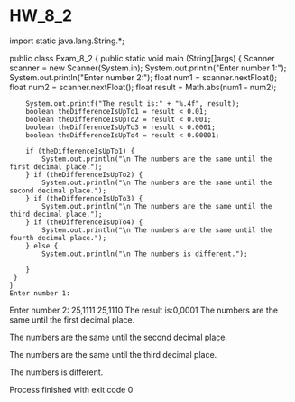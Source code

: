 # HW_8_2
import static java.lang.String.*;

public class Exam_8_2 {
    public static void main (String[]args) {
Scanner scanner = new Scanner(System.in);
System.out.println("Enter number 1:");
System.out.println("Enter number 2:");
       float num1 = scanner.nextFloat();
       float num2 = scanner.nextFloat();
       float result = Math.abs(num1 - num2);

        System.out.printf("The result is:" + "%.4f", result);
        boolean theDifferenceIsUpTo1 = result < 0.01;
        boolean theDifferenceIsUpTo2 = result < 0.001;
        boolean theDifferenceIsUpTo3 = result < 0.0001;
        boolean theDifferenceIsUpTo4 = result < 0.00001;

        if (theDifferenceIsUpTo1) {
            System.out.println("\n The numbers are the same until the first decimal place.");
        } if (theDifferenceIsUpTo2) {
            System.out.println("\n The numbers are the same until the second decimal place.");
        } if (theDifferenceIsUpTo3) {
            System.out.println("\n The numbers are the same until the third decimal place.");
        } if (theDifferenceIsUpTo4) {
            System.out.println("\n The numbers are the same until the fourth decimal place.");
        } else {
            System.out.println("\n The numbers is different.");

        }
     }
    }
    Enter number 1:
Enter number 2:
25,1111
25,1110
The result is:0,0001
 The numbers are the same until the first decimal place.

 The numbers are the same until the second decimal place.

 The numbers are the same until the third decimal place.

 The numbers is different.

Process finished with exit code 0
